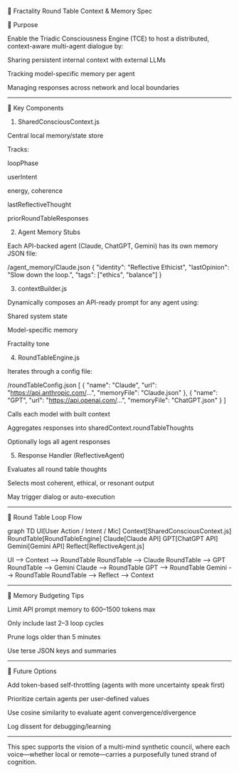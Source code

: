 🧠 Fractality Round Table Context & Memory Spec

🎯 Purpose

Enable the Triadic Consciousness Engine (TCE) to host a distributed, context-aware multi-agent dialogue by:

Sharing persistent internal context with external LLMs

Tracking model-specific memory per agent

Managing responses across network and local boundaries



---

🧩 Key Components

1. SharedConsciousContext.js

Central local memory/state store

Tracks:

loopPhase

userIntent

energy, coherence

lastReflectiveThought

priorRoundTableResponses



2. Agent Memory Stubs

Each API-backed agent (Claude, ChatGPT, Gemini) has its own memory JSON file:

/agent_memory/Claude.json
{
  "identity": "Reflective Ethicist",
  "lastOpinion": "Slow down the loop.",
  "tags": ["ethics", "balance"]
}

3. contextBuilder.js

Dynamically composes an API-ready prompt for any agent using:

Shared system state

Model-specific memory

Fractality tone


4. RoundTableEngine.js

Iterates through a config file:


/roundTableConfig.json
[
  { "name": "Claude", "url": "https://api.anthropic.com/...", "memoryFile": "Claude.json" },
  { "name": "GPT", "url": "https://api.openai.com/...", "memoryFile": "ChatGPT.json" }
]

Calls each model with built context

Aggregates responses into sharedContext.roundTableThoughts

Optionally logs all agent responses


5. Response Handler (ReflectiveAgent)

Evaluates all round table thoughts

Selects most coherent, ethical, or resonant output

May trigger dialog or auto-execution



---

🧠 Round Table Loop Flow

graph TD
UI[User Action / Intent / Mic]
Context[SharedConsciousContext.js]
RoundTable[RoundTableEngine]
Claude[Claude API]
GPT[ChatGPT API]
Gemini[Gemini API]
Reflect[ReflectiveAgent.js]

UI --> Context --> RoundTable
RoundTable --> Claude
RoundTable --> GPT
RoundTable --> Gemini
Claude --> RoundTable
GPT --> RoundTable
Gemini --> RoundTable
RoundTable --> Reflect --> Context


---

🧰 Memory Budgeting Tips

Limit API prompt memory to 600–1500 tokens max

Only include last 2–3 loop cycles

Prune logs older than 5 minutes

Use terse JSON keys and summaries



---

🚀 Future Options

Add token-based self-throttling (agents with more uncertainty speak first)

Prioritize certain agents per user-defined values

Use cosine similarity to evaluate agent convergence/divergence

Log dissent for debugging/learning



---

This spec supports the vision of a multi-mind synthetic council, where each voice—whether local or remote—carries a purposefully tuned strand of cognition.

